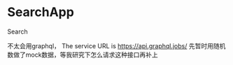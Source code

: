 # SearchApp
Search


不太会用graphql， The service URL is https://api.graphql.jobs/
先暂时用随机数做了mock数据，等我研究下怎么请求这种接口再补上
